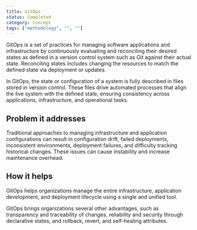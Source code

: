 ```yaml
---
title: GitOps
status: Completed
category: Concept
tags: ["methodology", "", ""]
---
```


GitOps is a set of practices for managing software applications and infrastructure by continuously evaluating and reconciling their desired states as defined in a version control system such as Git against their actual state. Reconciling states includes changing the resources to match the defined state via deployment or updates.

In GitOps, the state or configuration of a system is fully described in files stored in version control.
These files drive automated processes that align the live system with the defined state, ensuring consistency across applications, infrastructure, and operational tasks.

## Problem it addresses

Traditional approaches to managing infrastructure and application configurations can result in configuration drift, failed deployments, inconsistent environments, deployment failures, and difficulty tracking historical changes.
These issues can cause instability and increase maintenance overhead.

## How it helps

GitOps helps organizations manage the entire infrastructure, application development, and deployment lifecycle using a single and unified tool.

GitOps brings organizations several other advantages, such as transparency and traceability of changes, reliability and security through declarative states, and rollback, revert, and self-healing attributes.
